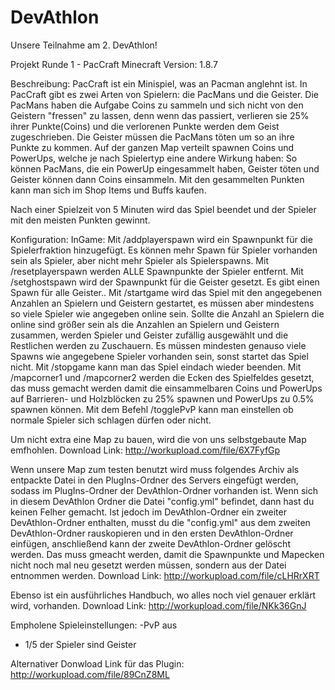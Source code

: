 # DevAthlon
Unsere Teilnahme am 2. DevAthlon!

Projekt Runde 1 - PacCraft
Minecraft Version: 1.8.7

Beschreibung:
PacCraft ist ein Minispiel, was an Pacman anglehnt ist. In PacCraft gibt es zwei Arten von Spielern: die PacMans und die Geister.
Die PacMans haben die Aufgabe Coins zu sammeln und sich nicht von den Geistern "fressen" zu lassen, denn wenn das passiert, verlieren
sie 25% ihrer Punkte(Coins) und die verlorenen Punkte werden dem Geist zugeschrieben.
Die Geister müssen die PacMans töten um so an ihre Punkte zu kommen. 
Auf der ganzen Map verteilt spawnen Coins und PowerUps, welche je nach Spielertyp eine andere Wirkung haben:
So können PacMans, die ein PowerUp eingesammelt haben, Geister töten und Geister können dann Coins einsammeln.
Mit den gesammelten Punkten kann man sich im Shop Items und Buffs kaufen.

Nach einer Spielzeit von 5 Minuten wird das Spiel beendet und der Spieler mit den meisten Punkten gewinnt.

Konfiguration:
InGame:
Mit /addplayerspawn wird ein Spawnpunkt für die Spielerfraktion hinzugefügt.
Es können mehr Spawn für Spieler vorhanden sein als Spieler, aber nicht mehr Spieler als Spielerspawns.
Mit /resetplayerspawn werden ALLE Spawnpunkte der Spieler entfernt.
Mit /setghostspawn wird der Spawnpunkt für die Geister gesetzt.
Es gibt einen Spawn für alle Geister..
Mit /startgame <Anzahl Spieler> <Anzahl Geister> wird das Spiel mit den angegebenen Anzahlen an Spielern und Geistern gestartet, 
es müssen aber mindestens so viele Spieler wie angegeben online sein. Sollte die Anzahl an Spielern die online sind größer sein als die Anzahlen an
Spielern und Geistern zusammen, werden Spieler und Geister zufällig ausgewählt und die Restlichen werden zu Zuschauern.
Es müssen mindesten genauso viele Spawns wie angegebene Spieler vorhanden sein, sonst startet das Spiel nicht.
Mit /stopgame kann man das Spiel eindach wieder beenden.
Mit /mapcorner1 und /mapcorner2 werden die Ecken des Spielfeldes gesetzt, das muss gemacht werden damit die einsammelbaren Coins und PowerUps auf Barrieren- und Holzblöcken
zu 25% spawnen und PowerUps zu 0.5% spawnen können.
Mit dem Befehl /togglePvP kann man einstellen ob normale Spieler sich schlagen dürfen oder nicht.


Um nicht extra eine Map zu bauen, wird die von uns selbstgebaute Map emfhohlen. Download Link:
http://workupload.com/file/6X7FyfGp

Wenn unsere Map zum testen benutzt wird muss folgendes Archiv als entpackte Datei in den PlugIns-Ordner des Servers
eingefügt werden, sodass im PlugIns-Ordner der DevAthlon-Ordner vorhanden ist. Wenn sich in diesem DevAthlon Ordner die Datei "config.yml" befindet, dann hast du keinen Felher gemacht. Ist jedoch im DevAthlon-Ordner ein zweiter DevAthlon-Ordner enthalten, musst du die "config.yml" aus dem zweiten DevAthlon-Ordner rauskopieren und in den ersten DevAthlon-Ordner einfügen, anschließend kann der zweite DevAthlon-Ordner gelöscht werden. Das muss gmeacht werden, damit die Spawnpunkte und Mapecken nicht noch mal neu gesetzt werden müssen, sondern aus der Datei entnommen werden. Download Link:
http://workupload.com/file/cLHRrXRT

Ebenso ist ein ausführliches Handbuch, wo alles noch viel genauer erklärt wird, vorhanden. Download Link:
http://workupload.com/file/NKk36GnJ

Empholene Spieleinstellungen:
-PvP aus
- 1/5 der Spieler sind Geister

Alternativer Donwload Link für das Plugin:
http://workupload.com/file/89CnZ8ML
